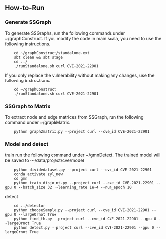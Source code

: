
## How-to-Run

### Generate SSGraph 



To generate SSGraphs, run the following commands under ~/graphConstruct.
If you modify the code in main.scala, you need to use the following instructions. 
```
    cd ~/graphConstruct/standalone-ext
    sbt clean && sbt stage
    cd ../
    ./runStandalone.sh curl CVE-2021-22901
```

If you only replace the vulnerability without making any changes, use the following instructions.
```
    cd ~/graphConstruct
    ./runStandalone.sh curl CVE-2021-22901
```
    
### SSGraph to Matrix
To extract node and edge matrices from SSGraph, run the following command under ~/graphMatrix.
```
    python graph2matrix.py --project curl --cve_id CVE-2021-22901
```

### Model and detect
train 
run the following command under ~/gmnDetect.
The trained model will be saved to ～/data/project/cve/model
```
    python dividedataset.py --project curl --cve_id CVE-2021-22901
    conda activate zyl_new
    cd gmn
    python train_disjoint.py --project curl --cve_id CVE-2021-22901 --gpu 0 --batch_size 32 --learning_rate 1e-4 --num_epoch 10
```
detect
```
    cd ../detector
    python chooseSample.py --project curl --cve_id CVE-2021-22901 --gpu 0 --largeOrnot True
    python find_th.py --project curl --cve_id CVE-2021-22901 --gpu 0 --largeOrnot True
    python detect.py --project curl --cve_id CVE-2021-22901 --gpu 0 --largeOrnot True
```

